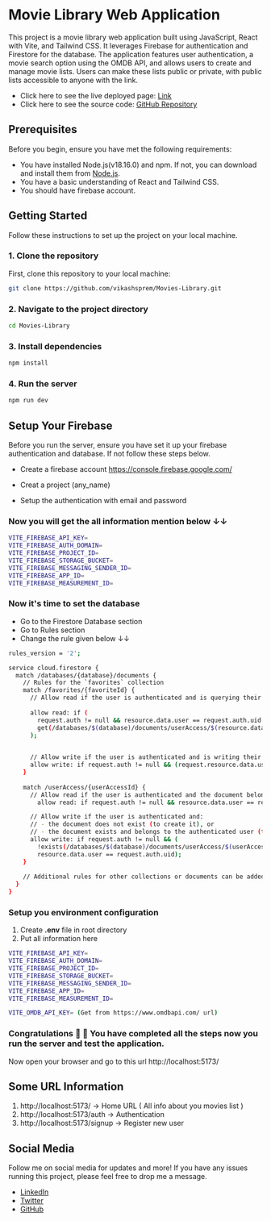 # Movie Library Web Application

This project is a movie library web application built using JavaScript, React with Vite, and Tailwind CSS. It leverages Firebase for authentication and Firestore for the database. The application features user authentication, a movie search option using the OMDB API, and allows users to create and manage movie lists. Users can make these lists public or private, with public lists accessible to anyone with the link.

* Click here to see the live deployed page: [Link](https://movies-lib-vikash.vercel.app/)
* Click here to see the source code: [GitHub Repository](https://github.com/vikashsprem/Movies-Library.git)

## Prerequisites

Before you begin, ensure you have met the following requirements:
- You have installed Node.js(v18.16.0) and npm. If not, you can download and install them from [Node.js](https://nodejs.org/).
- You have a basic understanding of React and Tailwind CSS.
- You should have firebase account.

## Getting Started

Follow these instructions to set up the project on your local machine.

### 1. Clone the repository

First, clone this repository to your local machine:

```sh
git clone https://github.com/vikashsprem/Movies-Library.git
```
### 2. Navigate to the project directory

```sh
cd Movies-Library
```
### 3. Install dependencies
```sh
npm install
```
### 4. Run the server
```sh
npm run dev
```

## Setup Your Firebase
Before you run the server, ensure you have set it up your firebase authentication and database. If not follow these steps below.

- Create a firebase account https://console.firebase.google.com/

- Creat a project (any_name)

- Setup the authentication with email and password

### Now you will get the all information mention below ↓↓

```sh
VITE_FIREBASE_API_KEY=
VITE_FIREBASE_AUTH_DOMAIN=
VITE_FIREBASE_PROJECT_ID=
VITE_FIREBASE_STORAGE_BUCKET=
VITE_FIREBASE_MESSAGING_SENDER_ID=
VITE_FIREBASE_APP_ID=
VITE_FIREBASE_MEASUREMENT_ID=
```

### Now it's time to set the database
- Go to the Firestore Database section
- Go to Rules section
- Change the rule given below ↓↓
```sh
rules_version = '2';

service cloud.firestore {
  match /databases/{database}/documents {
    // Rules for the `favorites` collection
    match /favorites/{favoriteId} {
      // Allow read if the user is authenticated and is querying their own documents
      
      allow read: if (
        request.auth != null && resource.data.user == request.auth.uid || 
        get(/databases/$(database)/documents/userAccess/$(resource.data.user)).data.access == true
      );

      
      // Allow write if the user is authenticated and is writing their own document
      allow write: if request.auth != null && (request.resource.data.user == request.auth.uid || resource.data.user == request.auth.uid);
    }
    
    match /userAccess/{userAccessId} {
      // Allow read if the user is authenticated and the document belongs to the user
  		allow read: if request.auth != null && resource.data.user == request.auth.uid;

      // Allow write if the user is authenticated and:
      // - the document does not exist (to create it), or
      // - the document exists and belongs to the authenticated user (to update it)
      allow write: if request.auth != null && (
        !exists(/databases/$(database)/documents/userAccess/$(userAccessId)) && request.resource.data.user == request.auth.uid ||
        resource.data.user == request.auth.uid);
    }
    
    // Additional rules for other collections or documents can be added here
  }
}
```

### Setup you environment configuration

1. Create **.env** file in root directory
2. Put all information here
```sh
VITE_FIREBASE_API_KEY=
VITE_FIREBASE_AUTH_DOMAIN=
VITE_FIREBASE_PROJECT_ID=
VITE_FIREBASE_STORAGE_BUCKET=
VITE_FIREBASE_MESSAGING_SENDER_ID=
VITE_FIREBASE_APP_ID=
VITE_FIREBASE_MEASUREMENT_ID=

VITE_OMDB_API_KEY= (Get from https://www.omdbapi.com/ url)
``` 

### Congratulations  🎉 🎉 You have completed all the steps now you run the server and test the application.

Now open your browser and go to this url http://localhost:5173/

## Some URL Information
1. http://localhost:5173/ -> Home URL ( All info about you movies list )
2. http://localhost:5173/auth -> Authentication
3. http://localhost:5173/signup -> Register new user

## Social Media

Follow me on social media for updates and more! If you have any issues running this project, please feel free to drop me a message.

* [LinkedIn](https://www.linkedin.com/in/vikashsprem)
* [Twitter](https://twitter.com/vikashsprem)
* [GitHub](https://github.com/vikashsprem)